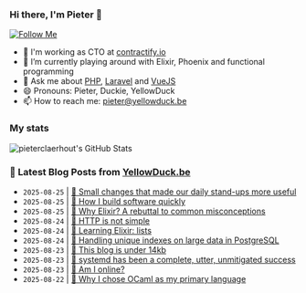 ### Hi there, I'm Pieter 👋  
[![Follow Me](https://img.shields.io/github/followers/pieterclaerhout?label=Follow&style=social)](https://github.com/pieterclaerhout)

- 🏢 I'm working as CTO at [contractify.io](https://contractify.io)
- 🌱 I’m currently playing around with Elixir, Phoenix and functional programming
- 💬 Ask me about [PHP](https://php.net), [Laravel](http://laravel.com) and [VueJS](https://vuejs.org)
- 😄 Pronouns: Pieter, Duckie, YellowDuck
- 📫 How to reach me: pieter@yellowduck.be

### My stats

![pieterclaerhout's GitHub Stats](https://github-readme-stats.vercel.app/api?username=pieterclaerhout&show_icons=true&count_private=true&line_height=40)

### 📩 Latest Blog Posts from [YellowDuck.be](https://www.yellowduck.be/)
<!-- BLOG-POST-LIST:START -->
- `2025-08-25` | [🔗 Small changes that made our daily stand-ups more useful](https://www.yellowduck.be/posts/small-changes-that-made-our-daily-stand-ups-more-useful)  
- `2025-08-25` | [🔗 How I build software quickly](https://www.yellowduck.be/posts/how-i-build-software-quickly)  
- `2025-08-25` | [🔗 Why Elixir? A rebuttal to common misconceptions](https://www.yellowduck.be/posts/why-elixir-a-rebuttal-to-common-misconceptions)  
- `2025-08-24` | [🔗 HTTP is not simple](https://www.yellowduck.be/posts/http-is-not-simple)  
- `2025-08-24` | [🔗 Learning Elixir: lists](https://www.yellowduck.be/posts/learning-elixir-lists)  
- `2025-08-24` | [🔗 Handling unique indexes on large data in PostgreSQL](https://www.yellowduck.be/posts/handling-unique-indexes-on-large-data-in-postgresql)  
- `2025-08-23` | [🔗 This blog is under 14kb](https://www.yellowduck.be/posts/this-blog-is-under-14kb)  
- `2025-08-23` | [🔗 systemd has been a complete, utter, unmitigated success](https://www.yellowduck.be/posts/systemd-has-been-a-complete-utter-unmitigated-success)  
- `2025-08-23` | [🔗 Am I online?](https://www.yellowduck.be/posts/am-i-online)  
- `2025-08-22` | [🔗 Why I chose OCaml as my primary language](https://www.yellowduck.be/posts/why-i-chose-ocaml-as-my-primary-language)  

<!-- BLOG-POST-LIST:END -->
